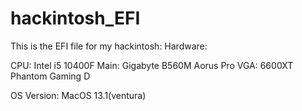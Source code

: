 # hackintosh_EFI
This is the EFI file for my hackintosh:
Hardware:

CPU: Intel i5 10400F
Main: Gigabyte B560M Aorus Pro
VGA: 6600XT Phantom Gaming D

OS Version: MacOS 13.1(ventura)
